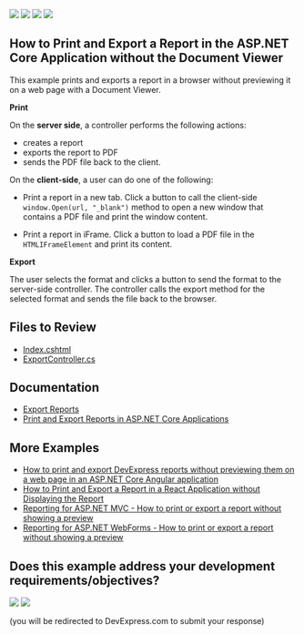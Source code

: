 <!-- default badges list -->
![](https://img.shields.io/endpoint?url=https://codecentral.devexpress.com/api/v1/VersionRange/343264953/22.2.2%2B)
[![](https://img.shields.io/badge/Open_in_DevExpress_Support_Center-FF7200?style=flat-square&logo=DevExpress&logoColor=white)](https://supportcenter.devexpress.com/ticket/details/T977689)
[![](https://img.shields.io/badge/📖_How_to_use_DevExpress_Examples-e9f6fc?style=flat-square)](https://docs.devexpress.com/GeneralInformation/403183)
[![](https://img.shields.io/badge/💬_Leave_Feedback-feecdd?style=flat-square)](#does-this-example-address-your-development-requirementsobjectives)
<!-- default badges end -->
## How to Print and Export a Report in the  ASP.NET Core Application without the Document Viewer

This example prints and exports a report in a browser without previewing it on a web page with a Document Viewer.

**Print**

On the **server side**, a controller performs the following actions:
- creates a report
- exports the report to PDF
- sends the PDF file back to the client.

On the **client-side**, a user can do one of the following:

* Print a report in a new tab.
Click a button to call the client-side `window.Open(url, "_blank")` method to open a new window that contains a PDF file and print the window content.

* Print a report in iFrame. 
Click a button to load a PDF file in the `HTMLIFrameElement` and print its content.

**Export**

The user selects the format and clicks a button to send the format to the server-side controller. The controller calls the export method for the selected format and sends the file back to the browser.

## Files to Review

- [Index.cshtml](./Views/Home/Index.cshtml)
- [ExportController.cs](./Controllers/ExportController.cs)

## Documentation

- [Export Reports](https://docs.devexpress.com/XtraReports/1302/detailed-guide-to-devexpress-reporting/store-and-distribute-reports/export-reports)
- [Print and Export Reports in ASP.NET Core Applications](https://docs.devexpress.com/XtraReports/401841/web-reporting/asp-net-core-reporting/print-and-export-reports-in-asp-net-core-applications)

## More Examples

- [How to print and export DevExpress reports without previewing them on a web page in an ASP.NET Core Angular application](https://github.com/DevExpress-Examples/Reporting-Angular-Print-Without-Preview)
- [How to Print and Export a Report in a React Application without Displaying the Report](https://github.com/DevExpress-Examples/Reporting-React-Print-Without-Preview)
- [Reporting for ASP.NET MVC - How to print or export a report without showing a preview](https://github.com/DevExpress-Examples/reporting-print-export-report-without-showing-a-preview)
- [Reporting for ASP.NET WebForms - How to print or export a report without showing a preview](https://github.com/DevExpress-Examples/reporting-webforms-print-export-report-without-showing-a-preview)
<!-- feedback -->
## Does this example address your development requirements/objectives?

[<img src="https://www.devexpress.com/support/examples/i/yes-button.svg"/>](https://www.devexpress.com/support/examples/survey.xml?utm_source=github&utm_campaign=reporting-asp-net-core-print-without-preview&~~~was_helpful=yes) [<img src="https://www.devexpress.com/support/examples/i/no-button.svg"/>](https://www.devexpress.com/support/examples/survey.xml?utm_source=github&utm_campaign=reporting-asp-net-core-print-without-preview&~~~was_helpful=no)

(you will be redirected to DevExpress.com to submit your response)
<!-- feedback end -->
